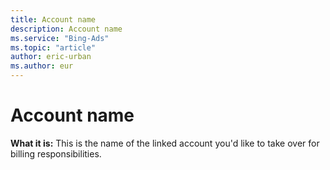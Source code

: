 ```yaml
---
title: Account name
description: Account name
ms.service: "Bing-Ads"
ms.topic: "article"
author: eric-urban
ms.author: eur
---
```


# Account name

**What it is:** This is the name of the linked account you'd like to take over for billing responsibilities.


